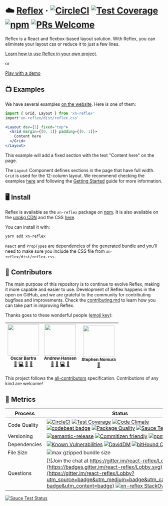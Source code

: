 # ☁️ [Reflex](https://obartra.github.io/reflex) &middot; [![CircleCI](https://circleci.com/gh/obartra/reflex/tree/master.svg?style=shield)](https://circleci.com/gh/obartra/reflex/tree/master) [![Test Coverage](https://codeclimate.com/github/obartra/reflex/badges/coverage.svg)](https://codeclimate.com/github/obartra/reflex/coverage) [![npm](https://img.shields.io/npm/v/xn-reflex.svg)](https://www.npmjs.com/package/xn-reflex) [![PRs Welcome](https://img.shields.io/badge/PRs-welcome-brightgreen.svg?style=shield)](http://makeapullrequest.com)

Reflex is a React and flexbox-based layout solution. With Reflex, you can eliminate your layout css or reduce it to just a few lines.

[Learn how to use Reflex in your own project](https://github.com/obartra/reflex/wiki/Getting-Started).

or

[Play with a demo](https://codesandbox.io/s/k7RvpOmN)

## 📺 Examples

We have several examples [on the website](https://obartra.github.io/reflex). Here is one of them:

```jsx
import { Grid, Layout } from 'xn-reflex'
import'xn-reflex/dist/reflex.css'

<Layout dev={1} fixed="top">
  <Grid margin={[0, 1]} padding={[0, 1]}>
    Content here
  </Grid>
</Layout>
```

This example will add a fixed section with the text "Content here" on the page.

The `Layout` Component defines sections in the page that have full width. `Grid` is used for the 12-column layout. We recommend checking the examples [here](https://obartra.github.io/reflex) and following the [Getting Started](https://github.com/obartra/reflex/wiki/Getting-Started) guide for more information.

## 🖥 Install

Reflex is available as the `xn-reflex` package on [npm](https://www.npmjs.com/). It is also available on the [unpkg CDN](https://unpkg.com/xn-reflex/dist/reflex.min.js) and the CSS [here](https://unpkg.com/xn-reflex/dist/reflex.css).

You can install it with:

```bash
yarn add xn-reflex
```

`React` and `PropTypes` are dependencies of the generated bundle and you'll need to make sure you include the CSS file from `xn-reflex/dist/reflex.css`.

## 👥 Contributors

The main purpose of this repository is to continue to evolve Reflex, making it more capable and easier to use. Development of Reflex happens in the open on GitHub, and we are grateful to the community for contributing bugfixes and improvements. Check the [contributing.md](./CONTRIBUTING.md) to learn how you can take part in improving Reflex.

Thanks goes to these wonderful people ([emoji key](https://github.com/kentcdodds/all-contributors#emoji-key)):

<!-- ALL-CONTRIBUTORS-LIST:START - Do not remove or modify this section -->
| [<img src="https://avatars3.githubusercontent.com/u/3877773?v=3" width="100px;"/><br /><sub>Oscar Bartra</sub>](http://obartra.github.io)<br />[🐛](https://github.com/obartra/reflex/issues?q=author%3Aobartra "Bug reports") [💻](https://github.com/obartra/reflex/commits?author=obartra "Code") [📖](https://github.com/obartra/reflex/commits?author=obartra "Documentation") [👀](#review-obartra "Reviewed Pull Requests") | [<img src="https://avatars3.githubusercontent.com/u/8746094?v=3" width="100px;"/><br /><sub>Andrew Hansen</sub>](https://github.com/arahansen)<br />[💬](#question-arahansen "Answering Questions") [🐛](https://github.com/obartra/reflex/issues?q=author%3Aarahansen "Bug reports") [💻](https://github.com/obartra/reflex/commits?author=arahansen "Code") [👀](#review-arahansen "Reviewed Pull Requests") | [<img src="https://avatars0.githubusercontent.com/u/17904507?v=3" width="100px;"/><br /><sub>Stephen Nomura</sub>](http://stephennomura.com/)<br />[🎨](#design-snomu "Design") |
| :---: | :---: | :---: |
<!-- ALL-CONTRIBUTORS-LIST:END -->

This project follows the [all-contributors](https://github.com/kentcdodds/all-contributors) specification. Contributions of any kind are welcome!

## 🏁 Metrics

| Process       | Status    |
|---------------|-----------|
| Code Quality  | [![CircleCI](https://circleci.com/gh/obartra/reflex/tree/master.svg?style=shield)](https://circleci.com/gh/obartra/reflex/tree/master) [![Test Coverage](https://codeclimate.com/github/obartra/reflex/badges/coverage.svg)](https://codeclimate.com/github/obartra/reflex/coverage) [![Code Climate](https://codeclimate.com/github/obartra/reflex/badges/gpa.svg)](https://codeclimate.com/github/obartra/reflex) [![codebeat badge](https://codebeat.co/badges/d3b5abcd-60b2-4ab3-96b6-b3ab392b789d)](https://codebeat.co/projects/github-com-obartra-reflex-master) [![Package Quality](http://npm.packagequality.com/shield/xn-reflex.svg)](http://npm.packagequality.com/#?package=xn-reflex) [![Sauce Test Status](https://saucelabs.com/buildstatus/reflex)](https://saucelabs.com/u/reflex) |
| Versioning    | [![semantic-release](https://img.shields.io/badge/%20%20%F0%9F%93%A6%F0%9F%9A%80-semantic--release-e10079.svg)](https://github.com/semantic-release/semantic-release) [![Commitizen friendly](https://img.shields.io/badge/commitizen-friendly-brightgreen.svg)](http://commitizen.github.io/cz-cli/) [![npm](https://img.shields.io/npm/v/xn-reflex.svg)](https://www.npmjs.com/package/xn-reflex) |
| Dependencies  | [![Known Vulnerabilities](https://snyk.io/test/github/obartra/reflex/badge.svg)](https://snyk.io/test/github/obartra/reflex) [![DavidDM](https://david-dm.org/obartra/reflex.svg)](https://david-dm.org/obartra/reflex) [![bitHound Overall Score](https://www.bithound.io/github/obartra/reflex/badges/score.svg)](https://www.bithound.io/github/obartra/reflex) |
| File Size     | ![max gzipped bundle size](https://img.shields.io/badge/gzip-7.5kb-brightgreen.svg) |
| Questions     | [![Join the chat at https://gitter.im/react-reflex/Lobby](https://badges.gitter.im/react-reflex/Lobby.svg)](https://gitter.im/react-reflex/Lobby?utm_source=badge&utm_medium=badge&utm_campaign=pr-badge&utm_content=badge) [![xn-reflex StackOverflow tags](https://img.shields.io/badge/stackoverflow-xn--reflex-f48024.svg)](https://stackoverflow.com/questions/tagged/xn-reflex)|

[![Sauce Test Status](https://saucelabs.com/browser-matrix/reflex.svg)](https://saucelabs.com/u/reflex)
